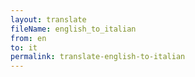 ```yaml
--- 
layout: translate 
fileName: english_to_italian 
from: en
to: it 
permalink: translate-english-to-italian
---
```

